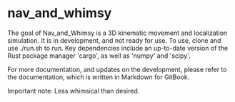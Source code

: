 # nav_and_whimsy

The goal of Nav_and_Whimsy is a 3D kinematic movement and localization simulation.
It is in development, and not ready for use. To use, clone and use ./run.sh to run.
Key dependencies include an up-to-date version of the Rust package manager 'cargo',
as well as 'numpy' and 'scipy'.

For more documentation, and updates on the development, please refer to
the documentation, which is written in Markdown for GitBook. 

Important note: Less whimsical than desired.
